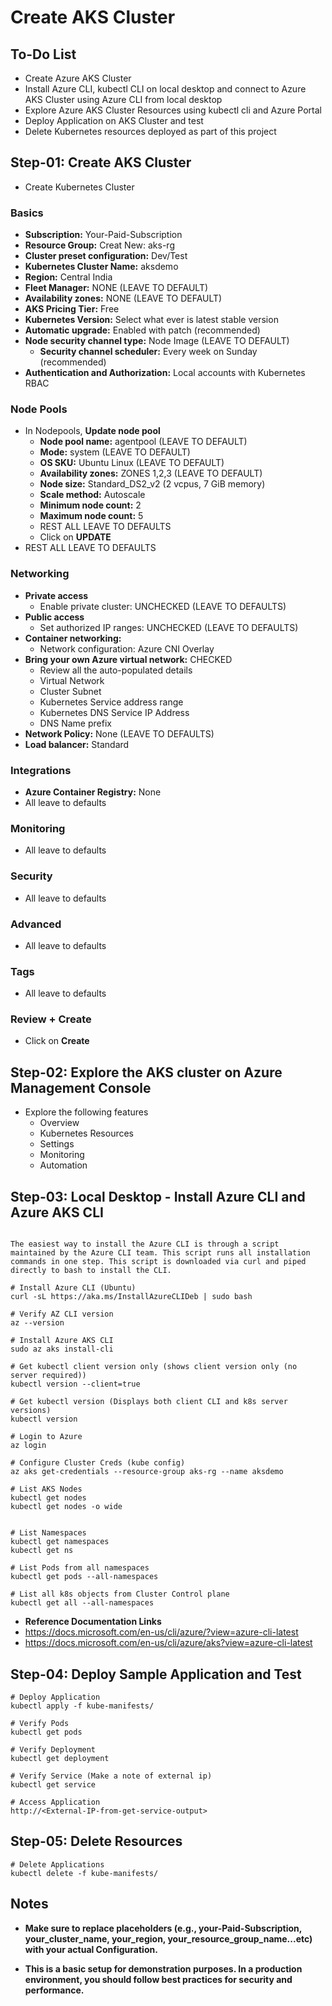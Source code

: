 # Create AKS Cluster

## To-Do List
- Create Azure AKS Cluster
- Install Azure CLI, kubectl CLI on local desktop and connect to Azure AKS Cluster using Azure CLI from local desktop
- Explore Azure AKS Cluster Resources using kubectl cli and Azure Portal
- Deploy Application on AKS Cluster and test
- Delete Kubernetes resources deployed as part of this project

## Step-01: Create AKS Cluster
- Create Kubernetes Cluster
### Basics
- **Subscription:** Your-Paid-Subscription
- **Resource Group:** Creat New: aks-rg
- **Cluster preset configuration:** Dev/Test
- **Kubernetes Cluster Name:** aksdemo  
- **Region:** Central India
- **Fleet Manager:** NONE (LEAVE TO DEFAULT)
- **Availability zones:** NONE (LEAVE TO DEFAULT)
- **AKS Pricing Tier:** Free
- **Kubernetes Version:** Select what ever is latest stable version
- **Automatic upgrade:** Enabled with patch (recommended)
- **Node security channel type:** Node Image (LEAVE TO DEFAULT)
  - **Security channel scheduler:** Every week on Sunday (recommended)
- **Authentication and Authorization:** 	Local accounts with Kubernetes RBAC    
### Node Pools
- In Nodepools, **Update node pool**
  - **Node pool name:** agentpool (LEAVE TO DEFAULT)
  - **Mode:** system (LEAVE TO DEFAULT)
  - **OS SKU:** Ubuntu Linux  (LEAVE TO DEFAULT)
  - **Availability zones:** ZONES 1,2,3 (LEAVE TO DEFAULT)
  - **Node size:** Standard_DS2_v2 (2 vcpus, 7 GiB memory)
  - **Scale method:** Autoscale
  - **Minimum node count:** 2
  - **Maximum node count:** 5
  - REST ALL LEAVE TO DEFAULTS
  - Click on **UPDATE**
- REST ALL LEAVE TO DEFAULTS
### Networking
- **Private access**
  - Enable private cluster: UNCHECKED (LEAVE TO DEFAULTS)
- **Public access**
  - Set authorized IP ranges: UNCHECKED (LEAVE TO DEFAULTS)
- **Container networking:** 
  - Network configuration: Azure CNI Overlay
- **Bring your own Azure virtual network:** CHECKED  
  - Review all the auto-populated details 
  - Virtual Network
  - Cluster Subnet
  - Kubernetes Service address range
  - Kubernetes DNS Service IP Address
  - DNS Name prefix
- **Network Policy:** None (LEAVE TO DEFAULTS)
- **Load balancer:** Standard
### Integrations
  - **Azure Container Registry:** None
  - All leave to defaults
### Monitoring
  - All leave to defaults
### Security
  - All leave to defaults  
### Advanced
  - All leave to defaults  
### Tags
  - All leave to defaults 
### Review + Create
  - Click on **Create**


## Step-02: Explore the AKS cluster on Azure Management Console
- Explore the following features 
  - Overview
  - Kubernetes Resources
  - Settings
  - Monitoring
  - Automation



## Step-03: Local Desktop - Install Azure CLI and Azure AKS CLI
```t

The easiest way to install the Azure CLI is through a script maintained by the Azure CLI team. This script runs all installation commands in one step. This script is downloaded via curl and piped directly to bash to install the CLI.

# Install Azure CLI (Ubuntu)
curl -sL https://aka.ms/InstallAzureCLIDeb | sudo bash

# Verify AZ CLI version
az --version

# Install Azure AKS CLI
sudo az aks install-cli

# Get kubectl client version only (shows client version only (no server required))
kubectl version --client=true

# Get kubectl version (Displays both client CLI and k8s server versions)
kubectl version

# Login to Azure
az login

# Configure Cluster Creds (kube config)
az aks get-credentials --resource-group aks-rg --name aksdemo

# List AKS Nodes
kubectl get nodes 
kubectl get nodes -o wide


# List Namespaces
kubectl get namespaces
kubectl get ns

# List Pods from all namespaces
kubectl get pods --all-namespaces

# List all k8s objects from Cluster Control plane
kubectl get all --all-namespaces
```
- **Reference Documentation Links**
- https://docs.microsoft.com/en-us/cli/azure/?view=azure-cli-latest
- https://docs.microsoft.com/en-us/cli/azure/aks?view=azure-cli-latest

## Step-04: Deploy Sample Application and Test
```t
# Deploy Application
kubectl apply -f kube-manifests/

# Verify Pods
kubectl get pods

# Verify Deployment
kubectl get deployment

# Verify Service (Make a note of external ip)
kubectl get service

# Access Application
http://<External-IP-from-get-service-output>

```

## Step-05: Delete Resources
```t
# Delete Applications
kubectl delete -f kube-manifests/
```
## Notes

- **Make sure to replace placeholders (e.g., your-Paid-Subscription, your_cluster_name, your_region, your_resource_group_name...etc) with your actual Configuration.**

- **This is a basic setup for demonstration purposes. In a production environment, you should follow best practices for security and performance.**

